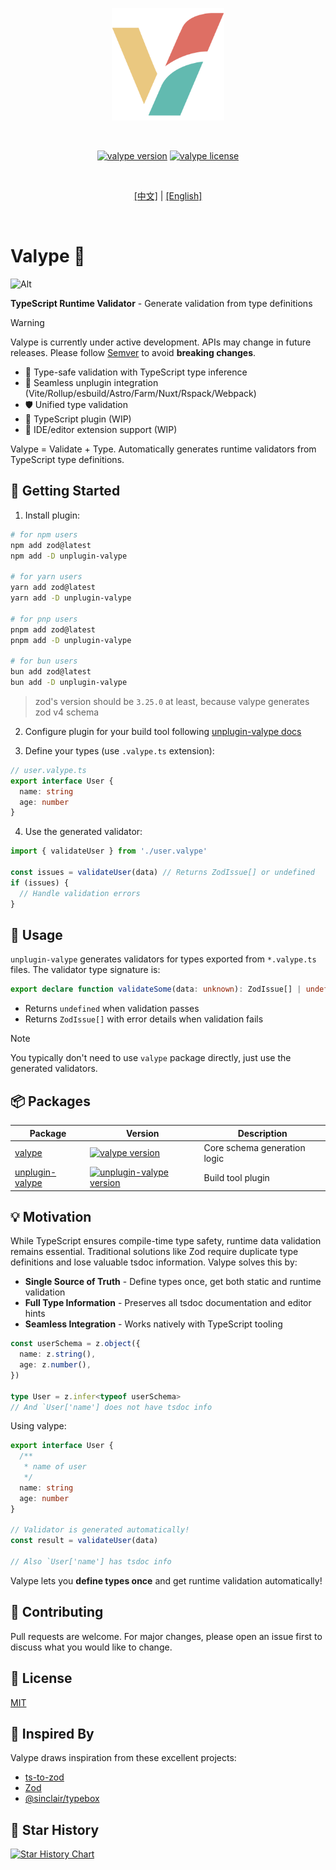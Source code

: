 <p align="center">
  <img width="180" src="./assets/logo.svg" alt="Valype log">
</p>
<br />

<p align="center">
  <a href="https://www.npmjs.com/package/valype"><img src="https://img.shields.io/npm/v/valype?color=a1b858&label=" alt="valype version"></a>
  <a href="./LICENSE"><img src="https://img.shields.io/npm/l/valype" alt="valype license"></a>
</p>
<br/>
<p align="center">
  <a href="./README.zh-CN.md">[中文]</a> | <a href="./README.md">[English]</a>
</p>
<br />

# Valype 🐉

![Alt](https://repobeats.axiom.co/api/embed/21d8a2a1bd32ca3de06711098fe077905c5e8adf.svg "Repobeats analytics image")

**TypeScript Runtime Validator** - Generate validation from type definitions

> [!WARNING]
>
> Valype is currently under active development. APIs may change in future releases. Please follow [Semver](https://semver.org/) to avoid **breaking changes**.

- 🎯 Type-safe validation with TypeScript type inference
- 🔌 Seamless unplugin integration (Vite/Rollup/esbuild/Astro/Farm/Nuxt/Rspack/Webpack)
- 🛡️ Unified type validation
- 🚧 TypeScript plugin (WIP)
- 🚧 IDE/editor extension support (WIP)

Valype = Validate + Type. Automatically generates runtime validators from TypeScript type definitions.

## 🚀 Getting Started

1. Install plugin:

```bash
# for npm users
npm add zod@latest
npm add -D unplugin-valype

# for yarn users
yarn add zod@latest
yarn add -D unplugin-valype

# for pnp users
pnpm add zod@latest
pnpm add -D unplugin-valype

# for bun users
bun add zod@latest
bun add -D unplugin-valype
```

> zod's version should be `3.25.0` at least, because valype generates zod v4 schema

2. Configure plugin for your build tool following [unplugin-valype docs](./packages/plugin/README.md)

3. Define your types (use `.valype.ts` extension):

```typescript
// user.valype.ts
export interface User {
  name: string
  age: number
}
```

4. Use the generated validator:

```typescript
import { validateUser } from './user.valype'

const issues = validateUser(data) // Returns ZodIssue[] or undefined
if (issues) {
  // Handle validation errors
}
```

## 📖 Usage

`unplugin-valype` generates validators for types exported from `*.valype.ts` files. The validator type signature is:

```typescript
export declare function validateSome(data: unknown): ZodIssue[] | undefined
```

- Returns `undefined` when validation passes
- Returns `ZodIssue[]` with error details when validation fails

> [!NOTE]
>
> You typically don't need to use `valype` package directly, just use the generated validators.

## 📦 Packages

| Package                                                          | Version                                                                                                                                       | Description                  |
| ---------------------------------------------------------------- | --------------------------------------------------------------------------------------------------------------------------------------------- | ---------------------------- |
| [valype](https://www.npmjs.com/package/valype)                   | [![valype version](https://img.shields.io/npm/v/valype?color=a1b858&label=)](https://www.npmjs.com/package/valype)                            | Core schema generation logic |
| [unplugin-valype](https://www.npmjs.com/package/unplugin-valype) | [![unplugin-valype version](https://img.shields.io/npm/v/unplugin-valype?color=a1b858&label=)](https://www.npmjs.com/package/unplugin-valype) | Build tool plugin            |

## 💡 Motivation

While TypeScript ensures compile-time type safety, runtime data validation remains essential. Traditional solutions like Zod require duplicate type definitions and lose valuable tsdoc information. Valype solves this by:

- **Single Source of Truth** - Define types once, get both static and runtime validation
- **Full Type Information** - Preserves all tsdoc documentation and editor hints
- **Seamless Integration** - Works natively with TypeScript tooling

```typescript
const userSchema = z.object({
  name: z.string(),
  age: z.number(),
})

type User = z.infer<typeof userSchema>
// And `User['name'] does not have tsdoc info
```

Using valype:

```typescript
export interface User {
  /**
   * name of user
   */
  name: string
  age: number
}

// Validator is generated automatically!
const result = validateUser(data)

// Also `User['name'] has tsdoc info
```

Valype lets you **define types once** and get runtime validation automatically!

## 🥰 Contributing

Pull requests are welcome. For major changes, please open an issue first to discuss what you would like to change.

## 🪪 License

[MIT](./LICENSE)

## 🙏 Inspired By

Valype draws inspiration from these excellent projects:

- [ts-to-zod](https://github.com/fabien0102/ts-to-zod)
- [Zod](https://github.com/colinhacks/zod)
- [@sinclair/typebox](https://github.com/sinclairzx81/typebox)

## 🌟 Star History

[![Star History Chart](https://api.star-history.com/svg?repos=yuzheng14/valype&type=Date)](https://www.star-history.com/#yuzheng14/valype&Date)
